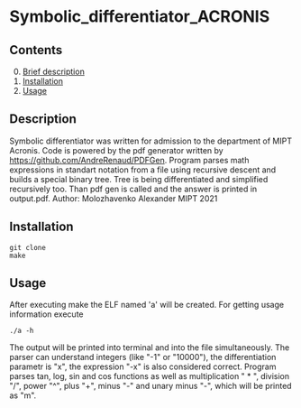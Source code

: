 # Symbolic_differentiator_ACRONIS
## Contents
0. [Brief description](#Description)
1. [Installation](#Installation)
2. [Usage](#Usage)
## Description
Symbolic differentiator was written for admission to the department of MIPT Acronis. Code is powered by the pdf generator written by https://github.com/AndreRenaud/PDFGen. Program parses math expressions in standart notation from a file using recursive descent and builds a special binary tree. Tree is being differentiated and simplified recursively too. Than pdf gen is called and the answer is printed in output.pdf. Author: Molozhavenko Alexander MIPT 2021
## Installation
    git clone
    make
## Usage
After executing make the ELF named 'a' will be created. For getting usage information execute 
    
    ./a -h
The output will be printed into terminal and into the file simultaneously. The parser can understand integers (like "-1" or "10000"), the differentiation parametr is "x", the expression "-x" is also considered correct. Program parses tan, log, sin and cos functions as well as multiplication  " * ", division "/", power "^", plus "+", minus "-" and unary minus "-", which will be printed as "m".

